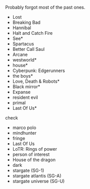 Probably forgot most of the past ones. 


- Lost
- Breaking Bad
- Hannibal
- Halt and Catch Fire
- See*
- Spartacus
- Better Call Saul
- Arcane
- westworld*
- house*
- Cyberpunk: Edgerunners
- the boys*
- Love, Death & Robots*
- Black mirror*
- Expanse
- resident evil
- primal
- Last Of Us*

check

- marco polo
- mindhunter
- fringe
- Last Of Us
- LoTR: Rings of power
- person of interest
- House of the dragon
- dark
- stargate (SG-1)
- stargate atlantis (SG-A)
- stargate universe (SG-U)
